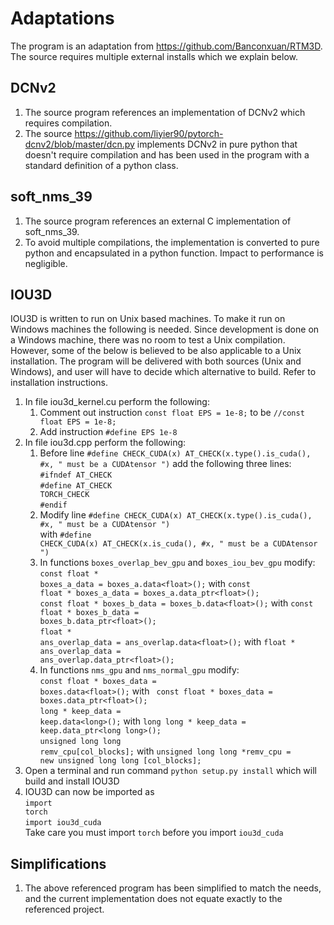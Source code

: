 # Adaptations
The program is an adaptation from <href>https://github.com/Banconxuan/RTM3D</href>. The source requires multiple external installs which we explain below.

## DCNv2
1. The source program references an implementation of DCNv2 which requires compilation.
2. The source <href>https://github.com/liyier90/pytorch-dcnv2/blob/master/dcn.py</href> implements DCNv2 in pure python that doesn't require compilation and has been used in the program with a standard definition of a python class.

## soft_nms_39
1. The source program references an external C implementation of soft_nms_39.
2. To avoid multiple compilations, the implementation is converted to pure python and encapsulated in a python function. Impact to performance is negligible.

## IOU3D
IOU3D is written to run on Unix based machines. To make it run on Windows machines the following is needed. Since development is done on a Windows machine, there was no room to test a Unix compilation. However, some of the below is believed to be also applicable to a Unix installation. The program will be delivered with both sources (Unix and Windows), and user will have to decide which alternative to build. Refer to installation instructions.
1. In file iou3d_kernel.cu perform the following:
    1. Comment out instruction <code>const float EPS = 1e-8;</code> to be <code>//const float EPS = 1e-8;</code>
    2. Add instruction <code>#define EPS 1e-8</code>
2. In file iou3d.cpp perform the following:
    1. Before line <code>#define CHECK_CUDA(x) AT_CHECK(x.type().is_cuda(), #x, " must be a CUDAtensor ")</code> add the following three lines:<br>
        <code>#ifndef AT_CHECK</code><br><code>#define AT_CHECK TORCH_CHECK</code><br><code>#endif</code>
    2. Modify line <code>#define CHECK_CUDA(x) AT_CHECK(x.type().is_cuda(), #x, " must be a CUDAtensor ")</code><br> with <code>#define CHECK_CUDA(x) AT_CHECK(x.is_cuda(), #x, " must be a CUDAtensor ")</code>
    3. In functions <code>boxes_overlap_bev_gpu</code> and <code>boxes_iou_bev_gpu</code> modify:<br>
        <code>const float * boxes_a_data = boxes_a.data\<float\>();</code> with <code>const float * boxes_a_data = boxes_a.data_ptr\<float\>();</code><br>
        <code>const float * boxes_b_data = boxes_b.data\<float\>();</code> with <code>const float * boxes_b_data = boxes_b.data_ptr\<float\>();</code><br>
        <code>float * ans_overlap_data = ans_overlap.data\<float\>();</code> with <code>float * ans_overlap_data = ans_overlap.data_ptr\<float\>();</code>
    4. In functions <code>nms_gpu</code> and <code>nms_normal_gpu</code> modify:<br>
        <code>const float * boxes_data = boxes.data\<float\>();</code> with <code> const float * boxes_data = boxes.data_ptr\<float\>();</code><br>
        <code>long * keep_data = keep.data\<long\>();</code> with <code>long long * keep_data = keep.data_ptr\<long long\>();</code><br>
        <code>unsigned long long remv_cpu[col_blocks];</code> with <code>unsigned long long *remv_cpu = new unsigned long long [col_blocks];</code>
3. Open a terminal and run command <code>python setup.py install</code> which will build and install IOU3D
4. IOU3D can now be imported as <br><code>import torch</code><br><code>import iou3d_cuda</code><br>Take care you must import <code>torch</code> before you import <code>iou3d_cuda</code>

## Simplifications
1. The above referenced program has been simplified to match the needs, and the current implementation does not equate exactly to the referenced project.
